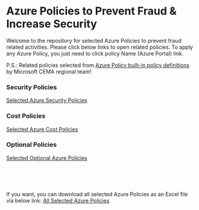 <!-- 
---
author: Muammer Benzes
ms.service: azure-policy
ms.topic: include
ms.date: 04/10/2023
ms.author: muammerb
ms.custom: generated
---
-->

# Azure Policies to Prevent Fraud & Increase Security
Welcome to the repository for selected Azure Policies to prevent fraud related activities. Please click below links to open related policies. To apply any Azure Policy, you just need to click policy Name (Azure Portal) link.

P.S.: Related policies selected from [Azure Policy built-in policy definitions](https://learn.microsoft.com/en-us/azure/governance/policy/samples/built-in-policies) by Microsoft CEMA regional team!


### Security Policies
[Selected Azure Security Policies](AzurePolicies-Security.md)

### Cost Policies
[Selected Azure Cost Policies](AzurePolicies-Cost.md)

### Optional Policies
[Selected Optional Azure Policies](/AzurePolicies-Optional.md)

<br />
<br />
<br />

If you want, you can download all selected Azure Policies as an Excel file via below link:
[All Selected Azure Policies](/AzureFraud-Policies.xlsx)

